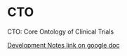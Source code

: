 # CTO
CTO: Core Ontology of Clinical Trials

[Development Notes link on google doc](https://docs.google.com/document/d/1VnmFhqFwfH3qcShiZUTO9ALF-3JKCs2oa3MQ2LotH6U/edit)
